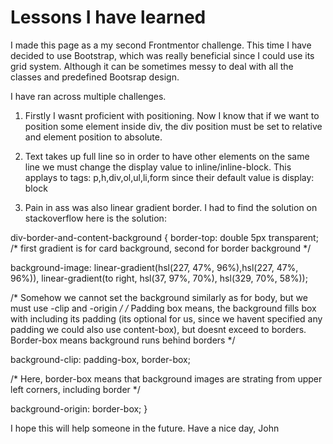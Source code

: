 # Lessons I have learned
I made this page as a my second Frontmentor challenge. This time I have decided to use Bootstrap, which was really beneficial since I could use its grid system. Although it can be sometimes messy to deal with all the classes and predefined Bootsrap design.

I have ran across multiple challenges. 

1) Firstly I wasnt proficient with positioning. Now I know that if we want to position some element inside div, the div position must be set to relative and element position to absolute.

2) Text takes up full line so in order to have other elements on the same line we must change the display value to inline/inline-block. This applays to tags: p,h,div,ol,ul,li,form
 since their default value is display: block

3) Pain in ass was also linear gradient border. I had to find the solution on stackoverflow here is the solution:
   
   
div-border-and-content-background {
  border-top: double 5px transparent;
  /* first gradient is for card background, second for border background */
  
  background-image: linear-gradient(hsl(227, 47%, 96%),hsl(227, 47%, 96%)), linear-gradient(to right, hsl(37, 97%, 70%), hsl(329, 70%, 58%));

  /* Somehow we cannot set the background similarly as for body, but we must use -clip and -origin */
  /* Padding box means, the background fills box with including its padding (its optional for us, since we
  havent specified any padding we could also use content-box), but doesnt exceed to borders.
  Border-box means background runs behind borders */
  
  background-clip: padding-box, border-box;
  
  /* Here, border-box means that background images are strating from upper left corners, including border */
  
  background-origin: border-box;
  }

 I hope this will help someone in the future. 
 Have a nice day, John
